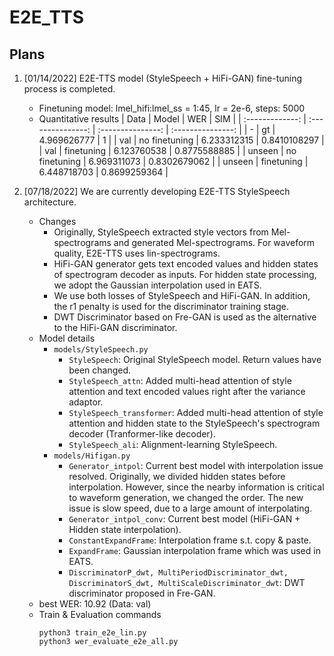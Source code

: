 # E2E_TTS

Plans
----------

1. [01/14/2022] 
E2E-TTS model (StyleSpeech + HiFi-GAN) fine-tuning process is completed. 
    - Finetuning model: lmel_hifi:lmel_ss = 1:45, lr = 2e-6, steps: 5000
    - Quantitative results
        | Data | Model | WER | SIM | 
        | :-------------: | :---------------: | :---------------: | :---------------: |
        | - | gt | 4.969626777 | 1 |
        | val | no finetuning | 6.233312315 | 0.8410108297 |
        | val | finetuning | 6.123760538 | 0.8775588885 |
        | unseen | no finetuning | 6.969311073 | 0.8302679062 |
        | unseen | finetuning | 6.448718703 | 0.8699259364 |
    
2. [07/18/2022]
We are currently developing E2E-TTS StyleSpeech architecture. 
    - Changes
        - Originally, StyleSpeech extracted style vectors from Mel-spectrograms and generated Mel-spectrograms. For waveform quality, E2E-TTS uses lin-spectrograms. 
        - HiFi-GAN generator gets text encoded values and hidden states of spectrogram decoder as inputs. For hidden state processing, we adopt the Gaussian interpolation used in EATS.
        - We use both losses of StyleSpeech and HiFi-GAN. In addition, the r1 penalty is used for the discriminator training stage. 
        - DWT Discriminator based on Fre-GAN is used as the alternative to the HiFi-GAN discriminator. 
    - Model details
        - `models/StyleSpeech.py`
            - `StyleSpeech`: Original StyleSpeech model. Return values have been changed.
            - `StyleSpeech_attn`: Added multi-head attention of style attention and text encoded values right after the variance adaptor. 
            - `StyleSpeech_transformer`: Added multi-head attention of style attention and hidden state to the StyleSpeech's spectrogram decoder (Tranformer-like decoder).
            - `StyleSpeech_ali`: Alignment-learning StyleSpeech.
        - `models/Hifigan.py`
            - `Generator_intpol`: Current best model with interpolation issue resolved. Originally, we divided hidden states before interpolation. However, since the nearby information is critical to waveform generation, we changed the order. The new issue is slow speed, due to a large amount of interpolating. 
            - `Generator_intpol_conv`: Current best model (HiFi-GAN + Hidden state interpolation).
            - `ConstantExpandFrame`: Interpolation frame s.t. copy & paste.
            - `ExpandFrame`: Gaussian interpolation frame which was used in EATS.
            - `DiscriminatorP_dwt, MultiPeriodDiscriminator_dwt, DiscriminatorS_dwt, MultiScaleDiscriminator_dwt`: DWT discriminator proposed in Fre-GAN.
    - best WER: 10.92 (Data: val)
    - Train & Evaluation commands
        ```console
        python3 train_e2e_lin.py
        python3 wer_evaluate_e2e_all.py
        ```